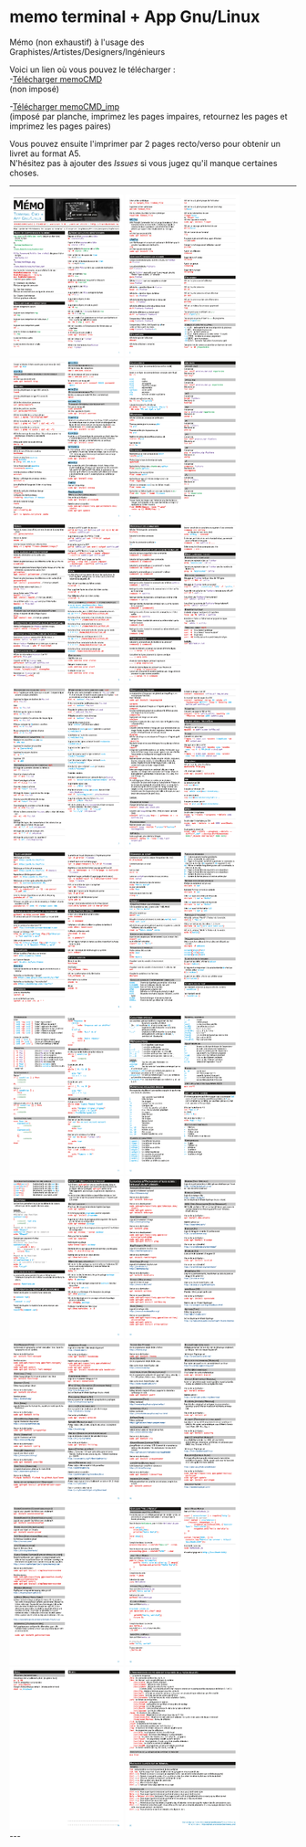# memo terminal + App Gnu/Linux

Mémo (non exhaustif) à l'usage des Graphistes/Artistes/Designers/Ingénieurs  

Voici un lien où vous pouvez le télécharger :  
-[Télécharger memoCMD](https://github.com/randomDam/memo_cmd/raw/master/memoCMD_v4.pdf)  
(non imposé)  
  
-[Télécharger memoCMD_imp](https://github.com/randomDam/memo_cmd/raw/master/memoCMD_imp.pdf)  
(imposé par planche, imprimez les pages impaires, retournez les pages et imprimez les pages paires)

  
Vous pouvez ensuite l'imprimer par 2 pages recto/verso pour obtenir un livret au format A5.  
N'hésitez pas à ajouter des _Issues_ si vous jugez qu'il manque certaines choses.

---
<div style="display: inline-block">
	<img src="preview/memoIma-01.png" alt="" width="200">
	<img src="preview/memoIma-02.png" alt="" width="200">
	<img src="preview/memoIma-03.png" alt="" width="200">
	<img src="preview/memoIma-04.png" alt="" width="200">
	<img src="preview/memoIma-05.png" alt="" width="200">
	<img src="preview/memoIma-06.png" alt="" width="200">
	<img src="preview/memoIma-07.png" alt="" width="200">
	<img src="preview/memoIma-08.png" alt="" width="200">
	<img src="preview/memoIma-09.png" alt="" width="200">
	<img src="preview/memoIma-10.png" alt="" width="200">
	<img src="preview/memoIma-11.png" alt="" width="200">
	<img src="preview/memoIma-12.png" alt="" width="200">
	<img src="preview/memoIma-13.png" alt="" width="200">
	<img src="preview/memoIma-14.png" alt="" width="200">
	<img src="preview/memoIma-15.png" alt="" width="200">
	<img src="preview/memoIma-16.png" alt="" width="200">
	<img src="preview/memoIma-17.png" alt="" width="200">
	<img src="preview/memoIma-18.png" alt="" width="200">
	<img src="preview/memoIma-19.png" alt="" width="200">
	<img src="preview/memoIma-20.png" alt="" width="200">
</div>
---
